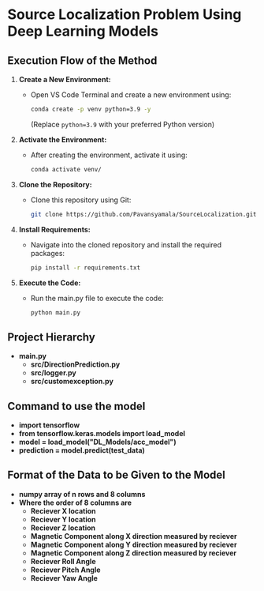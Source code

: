 # Source Localization Problem Using Deep Learning Models

## Execution Flow of the Method

1. **Create a New Environment:**
   - Open VS Code Terminal and create a new environment using:
     ```bash
     conda create -p venv python=3.9 -y
     ```
     (Replace `python=3.9` with your preferred Python version)

2. **Activate the Environment:**
   - After creating the environment, activate it using:
     ```bash
     conda activate venv/
     ```

3. **Clone the Repository:**
   - Clone this repository using Git:
     ```bash
     git clone https://github.com/Pavansyamala/SourceLocalization.git
     ```

4. **Install Requirements:**
   - Navigate into the cloned repository and install the required packages:
     ```bash
     pip install -r requirements.txt
     ```

5. **Execute the Code:**
   - Run the main.py file to execute the code:
     ```bash
     python main.py
     ```

## Project Hierarchy

- **main.py**
  - **src/DirectionPrediction.py**
  - **src/logger.py**
  - **src/customexception.py**

## Command to use the model 
-  **import tensorflow**
-  **from tensorflow.keras.models import load_model**
-  **model = load_model("DL_Models/acc_model")**
-  **prediction = model.predict(test_data)**

## Format of the Data to be Given to the Model 

- **numpy array of n rows and 8 columns**
- **Where the order of 8 columns are**
  - **Reciever X location** 
  - **Reciever Y location** 
  - **Reciever Z location** 
  - **Magnetic Component along X direction measured by reciever**
  - **Magnetic Component along Y direction measured by reciever**
  - **Magnetic Component along Z direction measured by reciever** 
  - **Reciever Roll Angle**
  - **Reciever Pitch Angle**
  - **Reciever Yaw Angle**
